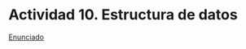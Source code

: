 # Actividad 10. Estructura de datos

[Enunciado](https://github.com/UTN-FRP-TUP-Programacion-2-2025/tup_prog_2_2025_actividad10)

